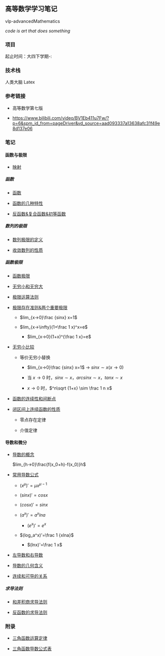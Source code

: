 ## 高等数学学习笔记

vlp-advancedMathematics

_code is art that does something_

### 项目

起止时间：大四下学期-:

### 技术栈

人类大脑 Latex

### 参考链接

* 高等数学第七版

* https://www.bilibili.com/video/BV1Eb411u7Fw/?p=6&spm_id_from=pageDriver&vd_source=aad093337a13638afc31f49e8d137e06

### 笔记

#### 函数与极限

* [映射](./notes/函数与极限/映射.md)

##### 函数

* [函数](./notes/函数与极限/函数.md)

* [函数的几种特性](./notes/函数与极限/函数的几种特性.md)

* [反函数&复合函数&初等函数](./notes/函数与极限/反函数复合函数初等函数.md)

##### 数列的极限

* [数列极限的定义](./notes/函数与极限/数列极限的定义.md)

* [收敛数列的性质](./notes/函数与极限/收敛数列性质.md)

##### 函数极限

* [函数极限](./notes/函数与极限/函数极限.md)

* [无穷小和无穷大](./notes/函数与极限/无穷小和无穷大.md)

* [极限运算法则](./notes/函数与极限/极限运算法则.md)

* [极限存在准则&两个重要极限](./notes/函数与极限/极限存在准则&两个重要极限.md)

    * $lim_{x→0}\frac {sinx} x=1$

    * $lim_{x→\infty}(1+\frac 1 x)^x=e$

        * $lim_{x→0}(1+x)^{\frac 1 x}=e$

* [无穷小比较](./notes/函数与极限/无穷小的比较.md)

    * 等价无穷小替换

        * $lim_{x→0}\frac {sinx} x=1$ → $sinx \sim x(x→0)$

        * 当 $x→0$ 时，$sinx \sim x$，$arcsinx \sim x$，$tanx \sim x$

        * $x→0$ 时，$^n\sqrt {1+x} \sim \frac 1 n x$

* [函数的连续性和间断点](./notes/函数与极限/函数的连续性和断点.md)

* [闭区间上连续函数的性质](./notes/函数与极限/闭区间上连续函数的性质.md)

    * 零点存在定律

    * 介值定律

#### 导数和微分

* [导数的概念](./notes/导数和微分/导数的定义.md)

    $lim_{h→0}\frac{f(x_0+h)-f(x_0)}h$

* [常用导数公式](./notes/导数和微分/常用求导公式举例.md)

    * $(x^\mu)'=\mu x^{\mu-1}$

    * $(sinx)'=cosx$

    * $(cosx)'=sinx$

    * $(a^x)'=a^xlna$

        * $(e^x)'=e^x$

    * $(log_a^x)'=\frac 1 {xlna}$

        * $(lnx)'=\frac 1 x$

* [左导数和右导数](./notes/导数和微分/单侧导数.md)

* [导数的几何含义](./notes/导数和微分/导数的几何含义.md)

* [连续和可导的关系](./notes/导数和微分/可导和连续的关系.md)

##### 求导法则

* [和差积商求导法则](./notes/导数和微分/和差积商求导法则.md)

* [反函数的求导法则](./notes/导数和微分/反函数的求导法则.md)

### 附录

* [三角函数运算定律](./notes/函数与极限/函数的连续性和断点.md)

* [三角函数导数公式表](./notes/导数和微分/和差积商.md)

